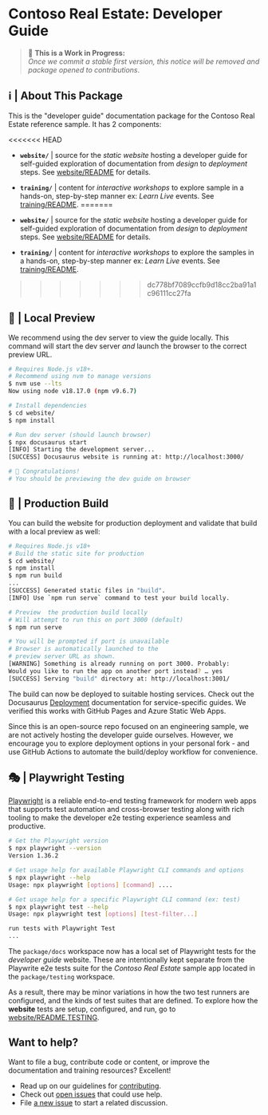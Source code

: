 # Contoso Real Estate: Developer Guide

> 🚧 **This is a Work in Progress:** <br/>
> _Once we commit a stable first version, this notice will be removed and package opened to contributions_.

## ℹ️ | About This Package

This is the "developer guide" documentation package for the Contoso Real Estate reference sample. It has 2 components:

<<<<<<< HEAD
- **`website/`** | source for the _static website_ hosting a developer guide for self-guided exploration of documentation from _design_ to _deployment_ steps. See [website/README](website/README.md) for details.

- **`training/`** | content for _interactive workshops_ to explore sample in a hands-on, step-by-step manner ex: _Learn Live_ events. See [training/README](website/README.md).
=======
 - **`website/`** | source for the _static website_ hosting a developer guide for self-guided exploration of documentation from _design_ to _deployment_ steps. See [website/README](website/README.md) for details.
 
 - **`training/`** | content for _interactive workshops_ to explore the samples in a hands-on, step-by-step manner ex: _Learn Live_ events. See [training/README](website/README.md).
 
>>>>>>> dc778bf7089ccfb9d18cc2ba91a1c96111cc27fa

## 🚀 | Local Preview

We recommend using the dev server to view the guide locally. This command will start the dev server _and_ launch the browser to the correct preview URL.

```bash
# Requires Node.js v18+.
# Recommend using nvm to manage versions
$ nvm use --lts
Now using node v18.17.0 (npm v9.6.7)

# Install dependencies
$ cd website/
$ npm install

# Run dev server (should launch browser)
$ npx docusaurus start
[INFO] Starting the development server...
[SUCCESS] Docusaurus website is running at: http://localhost:3000/

# 🚀 Congratulations!
# You should be previewing the dev guide on browser
```

## 🚀 | Production Build

You can build the website for production deployment and validate that build with a local preview as well:

```bash
# Requires Node.js v18+
# Build the static site for production
$ cd website/
$ npm install
$ npm run build
...
[SUCCESS] Generated static files in "build".
[INFO] Use `npm run serve` command to test your build locally.

# Preview  the production build locally
# Will attempt to run this on port 3000 (default)
$ npm run serve

# You will be prompted if port is unavailable
# Browser is automatically launched to the
# preview server URL as shown.
[WARNING] Something is already running on port 3000. Probably:
Would you like to run the app on another port instead? … yes
[SUCCESS] Serving "build" directory at: http://localhost:3001/
```

The build can now be deployed to suitable hosting services. Check out the Docusaurus [Deployment](https://docusaurus.io/docs/deployment) documentation for service-specific guides. We verified this works with GitHub Pages and Azure Static Web Apps.

Since this is an open-source repo focused on an engineering sample, we are not actively hosting the developer guide ourselves. However, we encourage you to explore deployment options in your personal fork - and use GitHub Actions to automate the build/deploy workflow for convenience.

## 🎭 | Playwright Testing

[Playwright](https://playwright.dev) is a reliable end-to-end testing framework for modern web apps that supports test automation and cross-browser testing along with rich tooling to make the developer e2e testing experience seamless and productive.

```bash
# Get the Playwright version
$ npx playwright --version
Version 1.36.2

# Get usage help for available Playwright CLI commands and options
$ npx playwright --help
Usage: npx playwright [options] [command] ....

# Get usage help for a specific Playwright CLI command (ex: test)
$ npx playwright test --help
Usage: npx playwright test [options] [test-filter...]

run tests with Playwright Test
...
```

The `package/docs` workspace now has a local set of Playwright tests for the _developer guide_ website. These are intentionally kept separate from the Playwrite e2e tests suite for the _Contoso Real Estate_ sample app located in the `package/testing` workspace.

As a result, there may be minor variations in how the two test runners are configured, and the kinds of test suites that are defined. To explore how the **website** tests are setup, configured, and run, go to [website/README.TESTING](./website/README.TESTING.md).

## Want to help?

Want to file a bug, contribute code or content, or improve the documentation and training resources? Excellent!

- Read up on our guidelines for [contributing](./CONTRIBUTING.md).
- Check out [open issues](https://github.com/Azure-Samples/contoso-real-estate/issues) that could use help.
- File [a new issue](https://github.com/Azure-Samples/contoso-real-estate/issues/new/choose) to start a related discussion.
